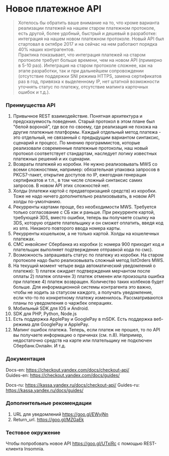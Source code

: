 Новое платежное API
===================

> Хотелось бы обратить ваше внимание на то, что кроме варианта реализации  платежей на нашем старом платежном протоколе, есть другой, более удобный, быстрый и дешевый в разработке: интеграция на нашем новом платежном протоколе. Новый API был стартовал в октябре 2017 и на сейчас на нем работают порядка 40% наших контрагентов.  
Практика показывает, что интеграция  платежей на старом протоколе требует больше времени, чем на новом API (примерно в 5-10 раз). Интеграция на старом протоколе сложнее, как на этапе разработки, так и при дальнейшем сопровождении (отсутствие поддержки SNI режима HTTPS, замена сертификатов раз в год, привязка к выделенному IP, нет штатной возможности уточнять статус по платежу, отсутствие мапинга карточных ошибок и т.д.).

### Преимущества API

1. Привычное REST взаимодействие. Понятная архитектура и предсказуемость поведения. Старый протокол в этом плане был "белой вороной", где все по своему, где реализация не похожа на другие платежные платформы. Каждый отдельный метод платежа - это отдельный, не связанный с предыдущим вариантом синтаксис, сценарий и процесс. По мнению программистов, которые реализовали современные платежные протоколы, наш новый протокол соответствует стандартам, наследует логику известных платежных решений и их сценарии.
2. Возвраты платежей из коробки. Не нужно реализовывать MWS со всеми сложностями, например: обязательная упаковка запросов в PKCS7-пакет, открытие доступов по IP, ежегодная генерация сертификатов и т.п., в том числе сложный синтаксис самих запросов. В новом API этих сложностей нет.
3. Холды (платежи картой с предавторизацией средств) из коробки. Тоже не надо ничего дополнительно реализовывать, в новом API холды по-умолчанию.
4. Рекурренты картами проще, без необходимости MWS. Требуется только согласование с СБ как и раньше. При рекурренте картой, требующей 3DS, вместо ошибки, теперь вы получаете ссылку на 3DS, которую отдаете плательщику и он сможет оплатить, введя код из sms. Никакого повторого ввода номера карты.
5. Рекурренты кошельком, а не только картой. Холды на кошелечных платежах.
6. СМС инвойсинг Сбербанка из коробки (с номера 900 приходит код и плательщик выполняет подтверждение отправкой кода по смс). 
7. Возможность запрашивать статус по платежу из коробки. На старом протоколе надо было реализовывать сложный метод listOrders MWS.
8. На текущий момент четыре вида автоматический уведомлений о платеже): 1) платеж ожидает подтверждения мерчантом после оплаты 2) платеж оплачен 3) платеж отменен или произошла ошибка при платеже 4) платеж возвращен. Количество таких колбеков будет больше. Для информационной системы контрагента это важно, чтобы не ходить за статусом каждого, а получать уведомление, если что-то по конкретному платежу изменилось. Рассматриваются планы по уведомления о чаржбек операциях.
9. Мобильный SDK для IOS и Android.
10. SDK для PHP, Python, Node.js
11. Есть поддержка ApplePay и GooglePay в mSDK. Есть поддержка веб-режима для GooglePay и ApplePay. 
12. Мапинг ошибок платежа. Теперь, если платеж не прошел, то по API вы получаете информацию о причинах (см. п.8). Например, недостаточно средств на карте или плательщику не подключен Сбербанк.Онлайн. И т.д.

### Документация

Docs-en:  https://checkout.yandex.com/docs/checkout-api/   
Guides-en: https://checkout.yandex.com/docs/guides/

Docs-ru: https://kassa.yandex.ru/docs/checkout-api/
Guides-ru: https://kassa.yandex.ru/docs/guides/

### Дополнительные рекомендации

1. URL для уведомлений https://goo.gl/EWyjNn
2. Return_url. https://goo.gl/MZGaEk

### Тестовое окружение

Чтобы попробовать новое API https://goo.gl/UTxiRc с помощью REST-клиента Insomnia.
